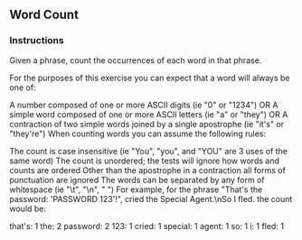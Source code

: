 ## Word Count

### Instructions

Given a phrase, count the occurrences of each word in that phrase.

For the purposes of this exercise you can expect that a word will always be one of:

A number composed of one or more ASCII digits (ie "0" or "1234") OR
A simple word composed of one or more ASCII letters (ie "a" or "they") OR
A contraction of two simple words joined by a single apostrophe (ie "it's" or "they're")
When counting words you can assume the following rules:

The count is case insensitive (ie "You", "you", and "YOU" are 3 uses of the same word)
The count is unordered; the tests will ignore how words and counts are ordered
Other than the apostrophe in a contraction all forms of punctuation are ignored
The words can be separated by any form of whitespace (ie "\t", "\n", " ")
For example, for the phrase "That's the password: 'PASSWORD 123'!", cried the Special Agent.\nSo I fled. the count would be:

that's: 1
the: 2
password: 2
123: 1
cried: 1
special: 1
agent: 1
so: 1
i: 1
fled: 1
